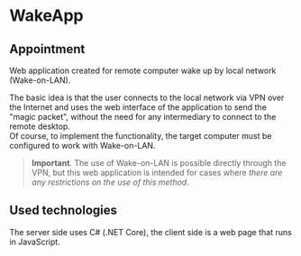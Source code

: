 # WakeApp
## Appointment
Web application created for remote computer wake up by local network (Wake-on-LAN).  
  
The basic idea is that the user connects to the local network via VPN over the Internet and uses the web interface of the application to send the "magic packet", without the need for any intermediary to connect to the remote desktop.  
Of course, to implement the functionality, the target computer must be configured to work with Wake-on-LAN.  
  
> **Important**. The use of Wake-on-LAN is possible directly through the VPN, but this web application is intended for cases where *there are any restrictions on the use of this method*.  
## Used technologies
The server side uses C# (.NET Core), the client side is a web page that runs in JavaScript.  
